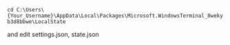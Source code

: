 ``` cd C:\Users\{Your_Username}\AppData\Local\Packages\Microsoft.WindowsTerminal_8wekyb3d8bbwe\LocalState ```

and edit settings.json, state.json